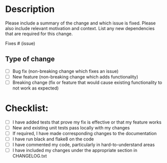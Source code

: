 # Description

Please include a summary of the change and which issue is fixed. Please also include relevant motivation and context. List any new dependencies that are required for this change.

Fixes # (issue)

## Type of change

- [ ] Bug fix (non-breaking change which fixes an issue)
- [ ] New feature (non-breaking change which adds functionality)
- [ ] Breaking change (fix or feature that would cause existing functionality to not work as expected)

# Checklist:

- [ ] I have added tests that prove my fix is effective or that my feature works
- [ ] New and existing unit tests pass locally with my changes
- [ ] If required, I have made corresponding changes to the documentation
- [ ] I have run black and flake8 on the code
- [ ] I have commented my code, particularly in hard-to-understand areas
- [ ] I have included my changes under the appropriate section in CHANGELOG.txt
